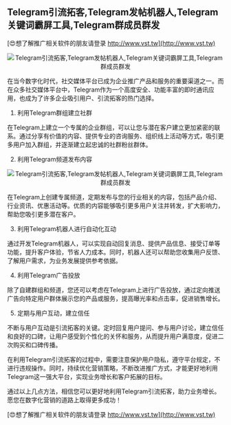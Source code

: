 ## **Telegram引流拓客,Telegram发帖机器人,Telegram关键词霸屏工具,Telegram群成员群发**

[😍想了解推广相关软件的朋友请登录 http://www.vst.tw](http://www.vst.tw)

 <center><img src="https://vst.tw/MP4/tuiguang/png/7.png" alt="Telegram引流拓客,Telegram发帖机器人,Telegram关键词霸屏工具,Telegram群成员群发"></center>

在当今数字化时代，社交媒体平台已成为企业推广产品和服务的重要渠道之一。而在众多社交媒体平台中，Telegram作为一个高度安全、功能丰富的即时通讯应用，也成为了许多企业吸引用户、引流拓客的热门选择。

1. 利用Telegram群组建立社群

在Telegram上建立一个专属的企业群组，可以让您与潜在客户建立更加紧密的联系。通过分享有价值的内容、提供专业的咨询服务、组织线上活动等方式，吸引更多用户加入群组，并逐渐建立起忠诚的社群粉丝群体。

2. 利用Telegram频道发布内容

 <center><img src="https://vst.tw/MP4/tuiguang/png/2.png" alt="Telegram引流拓客,Telegram发帖机器人,Telegram关键词霸屏工具,Telegram群成员群发"></center>

在Telegram上创建专属频道，定期发布与您的行业相关的内容，包括产品介绍、行业资讯、优惠活动等。优质的内容能够吸引更多用户关注并转发，扩大影响力，帮助您吸引更多潜在客户。

3. 利用Telegram机器人进行自动化互动

通过开发Telegram机器人，可以实现自动回复消息、提供产品信息、接受订单等功能，提升客户体验，节省人力成本。同时，机器人还可以帮助您收集用户反馈、了解用户需求，为业务发展提供参考依据。

4. 利用Telegram广告投放

除了自建群组和频道，您还可以考虑在Telegram上进行广告投放，通过定向推送广告向特定用户群体展示您的产品或服务，提高曝光率和点击率，促进销售增长。

5. 定期与用户互动，建立信任

不断与用户互动是引流拓客的关键。定时回复用户提问、参与用户讨论，建立信任和良好的口碑，让用户感受到个性化的关怀和服务，从而提升用户满意度，促进二次购买和口碑传播。

在利用Telegram引流拓客的过程中，需要注意保护用户隐私，遵守平台规定，不进行违规操作。同时，持续优化营销策略，不断改进推广方式，才能更好地利用Telegram这一强大平台，实现业务增长和客户拓展的目标。

通过以上几点方法，相信您可以更好地利用Telegram引流拓客，助力业务增长。愿您在数字化营销的道路上取得更多成功！

[😍想了解推广相关软件的朋友请登录 http://www.vst.tw](http://www.vst.tw)



